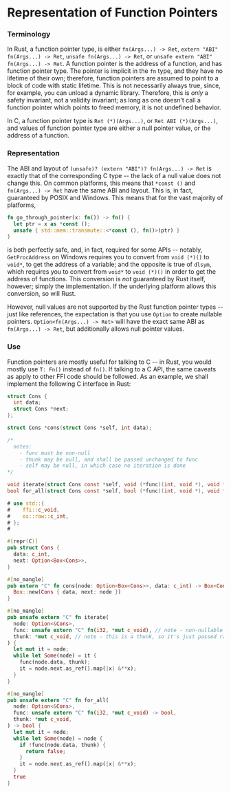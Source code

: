 # Representation of Function Pointers

### Terminology

In Rust, a function pointer type, is either `fn(Args...) -> Ret`,
`extern "ABI" fn(Args...) -> Ret`, `unsafe fn(Args...) -> Ret`, or
`unsafe extern "ABI" fn(Args...) -> Ret`.
A function pointer is the address of a function,
and has function pointer type.
The pointer is implicit in the `fn` type,
and they have no lifetime of their own;
therefore, function pointers are assumed to point to
a block of code with static lifetime.
This is not necessarily always true,
since, for example, you can unload a dynamic library.
Therefore, this is _only_ a safety invariant,
not a validity invariant;
as long as one doesn't call a function pointer which points to freed memory,
it is not undefined behavior.


In C, a function pointer type is `Ret (*)(Args...)`, or `Ret ABI (*)(Args...)`,
and values of function pointer type are either a null pointer value,
or the address of a function.

### Representation

The ABI and layout of `(unsafe)? (extern "ABI")? fn(Args...) -> Ret`
is exactly that of the corresponding C type --
the lack of a null value does not change this. 
On common platforms, this means that `*const ()` and `fn(Args...) -> Ret` have
the same ABI and layout. This is, in fact, guaranteed by POSIX and Windows.
This means that for the vast majority of platforms,

```rust
fn go_through_pointer(x: fn()) -> fn() {
  let ptr = x as *const ();
  unsafe { std::mem::transmute::<*const (), fn()>(ptr) }
}
```

is both perfectly safe, and, in fact, required for some APIs -- notably,
`GetProcAddress` on Windows requires you to convert from `void (*)()` to
`void*`, to get the address of a variable;
and the opposite is true of `dlsym`, which requires you to convert from
`void*` to `void (*)()` in order to get the address of functions.
This conversion is _not_ guaranteed by Rust itself, however;
simply the implementation. If the underlying platform allows this conversion,
so will Rust.

However, null values are not supported by the Rust function pointer types --
just like references, the expectation is that you use `Option` to create
nullable pointers. `Option<fn(Args...) -> Ret>` will have the exact same ABI
as `fn(Args...) -> Ret`, but additionally allows null pointer values.


### Use

Function pointers are mostly useful for talking to C -- in Rust, you would
mostly use `T: Fn()` instead of `fn()`. If talking to a C API,
the same caveats as apply to other FFI code should be followed.
As an example, we shall implement the following C interface in Rust:

```c
struct Cons {
  int data;
  struct Cons *next;
};

struct Cons *cons(struct Cons *self, int data);

/*
  notes:
    - func must be non-null
    - thunk may be null, and shall be passed unchanged to func
    - self may be null, in which case no iteration is done
*/

void iterate(struct Cons const *self, void (*func)(int, void *), void *thunk);
bool for_all(struct Cons const *self, bool (*func)(int, void *), void *thunk);
```

```rust
# use std::{
#    ffi::c_void,
#    os::raw::c_int,
# };
#

#[repr(C)]
pub struct Cons {
  data: c_int,
  next: Option<Box<Cons>>,
}

#[no_mangle]
pub extern "C" fn cons(node: Option<Box<Cons>>, data: c_int) -> Box<Cons> {
  Box::new(Cons { data, next: node })
}

#[no_mangle]
pub unsafe extern "C" fn iterate(
  node: Option<&Cons>, 
  func: unsafe extern "C" fn(i32, *mut c_void), // note - non-nullable
  thunk: *mut c_void, // note - this is a thunk, so it's just passed raw
) {
  let mut it = node;
  while let Some(node) = it {
    func(node.data, thunk);
    it = node.next.as_ref().map(|x| &**x);
  }
}

#[no_mangle]
pub unsafe extern "C" fn for_all(
  node: Option<&Cons>, 
  func: unsafe extern "C" fn(i32, *mut c_void) -> bool,
  thunk: *mut c_void,
) -> bool {
  let mut it = node;
  while let Some(node) = node {
    if !func(node.data, thunk) {
      return false;
    }
    it = node.next.as_ref().map(|x| &**x);
  }
  true
}
```
